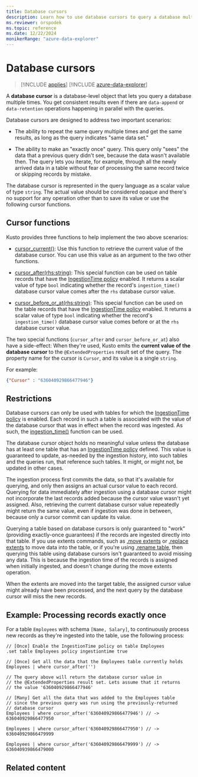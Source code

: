```yaml
---
title: Database cursors
description: Learn how to use database cursors to query a database multiple times.
ms.reviewer: orspodek
ms.topic: reference
ms.date: 12/22/2024
monikerRange: "azure-data-explorer"
---
```

# Database cursors

> [!INCLUDE [applies](../includes/applies-to-version/applies.md)] [!INCLUDE [azure-data-explorer](../includes/applies-to-version/azure-data-explorer.md)]

A **database cursor** is a database-level object that lets you query a database multiple times. You get consistent results even if there are `data-append` or `data-retention` operations happening in parallel with the queries.

Database cursors are designed to address two important scenarios:

* The ability to repeat the same query multiple times and get the same results,
  as long as the query indicates "same data set."

* The ability to make an "exactly once" query. This query only "sees" the
   data that a previous query didn't see, because the data wasn't available then.
   The query lets you iterate, for example, through all the newly arrived data in a table without fear of processing the same record twice or skipping records by mistake.

The database cursor is represented in the query language as a scalar value of type
`string`. The actual value should be considered opaque and there's no support for any operation  other than to save its value or use the following cursor functions.

## Cursor functions

Kusto provides three functions to help implement the two above scenarios:

* [cursor_current()](cursor-current.md):
   Use this function to retrieve the current value of the database cursor.
   You can use this value as an argument to the two other functions.

* [cursor_after(rhs:string)](cursor-after-function.md):
   This special function can be used on table records that have the [IngestionTime policy](../management/show-table-ingestion-time-policy-command.md) enabled. It returns
   a scalar value of type `bool` indicating whether the record's `ingestion_time()`
   database cursor value comes after the `rhs` database cursor value.

* [cursor_before_or_at(rhs:string)](cursor-before-or-at-function.md):
   This special function can be used on the table records that have the [IngestionTime policy](../management/show-table-ingestion-time-policy-command.md) enabled. It returns a scalar value of type `bool` indicating whether the record's `ingestion_time()` database cursor value comes before or at the `rhs` database cursor value.

The two special functions (`cursor_after` and `cursor_before_or_at`) also have a side-effect: When they're used, Kusto emits the **current value of the database cursor** to the `@ExtendedProperties` result set of the query. The property name for the cursor is `Cursor`, and its value is a single `string`.

For example:

```json
{"Cursor" : "636040929866477946"}
```

## Restrictions

Database cursors can only be used with tables for which the [IngestionTime policy](../management/show-table-ingestion-time-policy-command.md) is enabled. Each record in such a table is associated with the value of the database cursor that was in effect when the record was ingested.
As such, the [ingestion_time()](../query/ingestion-time-function.md) function can be used.

The database cursor object holds no meaningful value unless the database has at least one table that has an [IngestionTime policy](../management/show-table-ingestion-time-policy-command.md) defined.
This value is guaranteed to update, as-needed by the ingestion history, into such tables and the queries run, that reference such tables. It might, or might not, be updated in other cases.

The ingestion process first commits the data, so that it's available for querying, and only then assigns an actual cursor value to each record. Querying for data immediately after ingestion using a database cursor might not incorporate the last records added because the cursor value wasn't yet assigned. Also, retrieving the current database cursor value repeatedly might return the same value, even if ingestion was done in between, because only a cursor commit can update its value.

Querying a table based on database cursors is only guaranteed to "work" (providing exactly-once guarantees) if the records are ingested directly into that table. If you use extents commands, such as [.move extents](../management/move-extents.md) or [.replace extents](../management/replace-extents.md) to move data into the table, or if you're using [.rename table](../management/rename-table-command.md), then querying this table using database cursors isn't guaranteed to avoid missing any data. This is because the ingestion time of the records is assigned when initially ingested, and doesn't change during the move extents operation.

When the extents are moved into the target table, the assigned cursor value might already have been processed, and the next query by the database cursor will miss the new records.

## Example: Processing records exactly once

For a table `Employees` with schema `[Name, Salary]`, to continuously process new records as they're ingested into the table, use the following process:

```kusto
// [Once] Enable the IngestionTime policy on table Employees
.set table Employees policy ingestiontime true

// [Once] Get all the data that the Employees table currently holds 
Employees | where cursor_after('')

// The query above will return the database cursor value in
// the @ExtendedProperties result set. Lets assume that it returns
// the value '636040929866477946'

// [Many] Get all the data that was added to the Employees table
// since the previous query was run using the previously-returned
// database cursor 
Employees | where cursor_after('636040929866477946') // -> 636040929866477950

Employees | where cursor_after('636040929866477950') // -> 636040929866479999

Employees | where cursor_after('636040929866479999') // -> 636040939866479000
```

## Related content

